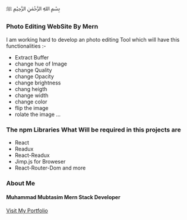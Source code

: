 #####
بِسْمِ اللهِ الرَّحْمٰنِ الرَّحِيْمِ ﷺ    

### Photo Editing WebSite By Mern <br />
I am working hard to develop an photo editing Tool which will have this functionalities  :- 
* Extract Buffer 
* change hue of Image
* change Quality
* change Opacity 
* change brightness 
* chang heigth
* change width
* change color
* flip the image 
* rolate the image
...

###  The npm Libraries What Will be required in this projects are 

* React 
* Readux 
* React-Readux 
* Jimp.js for Broweser
* React-Router-Dom and more 

### About Me
#### Muhammad Mubtasim __Mern Stack Developer__
[Visit My Portfolio ](https://portfolio-website-4z9o.onrender.com)









